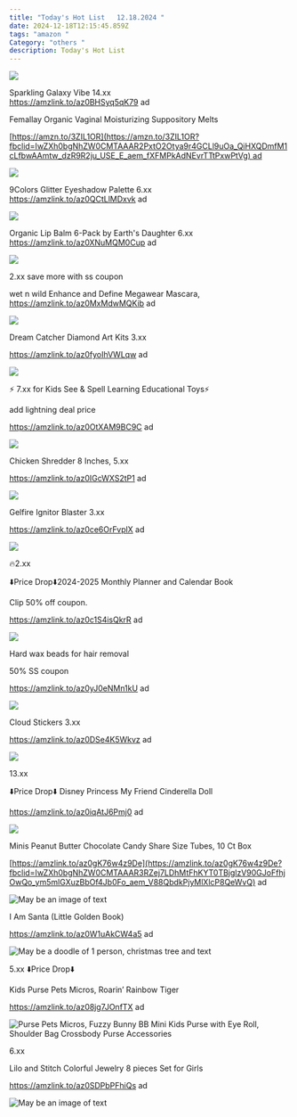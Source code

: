 ```yaml
---
title: "Today's Hot List   12.18.2024 "
date: 2024-12-18T12:15:45.859Z
tags: "amazon "
Category: "others "
description: Today's Hot List
---
```

<!--StartFragment-->

![](https://m.media-amazon.com/images/I/81LqzUwBAbL._SL1500_.jpg)

<!--EndFragment-->

Sparkling Galaxy Vibe 14.xx\
https://amzlink.to/az0BHSyq5qK79 ad

<!--EndFragment-->

Femallay Organic Vaginal Moisturizing Suppository Melts

[https://amzn.to/3ZIL1OR](https://amzn.to/3ZIL1OR?fbclid=IwZXh0bgNhZW0CMTAAAR2PxtO2Otya9r4GCLl9uOa_QiHXQDmfM1cLfbwAAmtw_dzR9R2ju_USE_E_aem_fXFMPkAdNEvrTTtPxwPtVg) ad

<!--StartFragment-->

![](https://m.media-amazon.com/images/I/712c4KuGEJL._SL1500_.jpg)

<!--EndFragment-->

9Colors Glitter Eyeshadow Palette 6.xx\
https://amzlink.to/az0QCtLlMDxvk ad

<!--StartFragment-->

![](https://m.media-amazon.com/images/I/71kgSLQBCnL._SL1000_.jpg)

<!--EndFragment-->

Organic Lip Balm 6-Pack by Earth's Daughter 6.xx\
https://amzlink.to/az0XNuMQM0Cup ad

<!--StartFragment-->

![](https://m.media-amazon.com/images/I/61sHwwcRieL._SL1000_.jpg)

<!--EndFragment-->

2﻿.xx save more with ss coupon 

wet n wild Enhance and Define Megawear Mascara,\
https://amzlink.to/az0MxMdwMQKib ad

<!--StartFragment-->

![](https://m.media-amazon.com/images/I/71i3AW6FLYL._SL1500_.jpg)

<!--EndFragment-->

Dream Catcher Diamond Art Kits 3.xx

https://amzlink.to/az0fyoIhVWLqw ad

<!--EndFragment-->

![](https://m.media-amazon.com/images/I/813aI7SkudL._AC_SL1500_.jpg)

<!--EndFragment-->

⚡️ 7.xx for Kids See & Spell Learning Educational Toys⚡️

add lightning deal price

https://amzlink.to/az0OtXAM9BC9C ad

<!--EndFragment-->

![](https://m.media-amazon.com/images/I/81h4xkuf-iS._AC_SL1500_.jpg)

<!--EndFragment-->

Chicken Shredder 8 Inches, 5.xx

https://amzlink.to/az0IGcWXS2tP1 ad

<!--StartFragment-->

![](https://m.media-amazon.com/images/I/71odoT1WkiL._AC_SL1500_.jpg)

<!--EndFragment-->

Gelfire Ignitor Blaster 3.xx

https://amzlink.to/az0ce6OrFvplX ad

<!--StartFragment-->

![](https://m.media-amazon.com/images/I/71dziLIOJ0L._AC_SL1500_.jpg)

<!--EndFragment-->

🔥2.xx

⬇️Price Drop⬇️2024-2025 Monthly Planner and Calendar Book

Clip 50% off coupon.

https://amzlink.to/az0c1S4isQkrR ad

<!--StartFragment-->

![](https://m.media-amazon.com/images/I/811m5j4fksL._AC_SL1500_.jpg)

<!--EndFragment-->

Hard wax beads for hair removal

50% SS coupon

https://amzlink.to/az0yJ0eNMn1kU ad

<!--StartFragment-->

![](https://m.media-amazon.com/images/I/71RbG+gJ+EL._SL1500_.jpg)

<!--EndFragment-->

Cloud Stickers 3.xx

https://amzlink.to/az0DSe4K5Wkvz ad

<!--StartFragment-->

![](https://m.media-amazon.com/images/I/71NYKMlfluL._AC_SL1000_.jpg)

<!--EndFragment-->

13.xx

⬇️Price Drop⬇️ Disney Princess My Friend Cinderella Doll

https://amzlink.to/az0iqAtJ6Pmj0 ad

<!--StartFragment-->

![](https://m.media-amazon.com/images/I/71l6lNDcS8L._AC_SL1500_.jpg)

<!--EndFragment-->

Minis Peanut Butter Chocolate Candy Share Size Tubes, 10 Ct Box

[https://amzlink.to/az0gK76w4z9De](https://amzlink.to/az0gK76w4z9De?fbclid=IwZXh0bgNhZW0CMTAAAR3RZej7LDhMtFhKYT0TBjglzV90GJoFfhjOwQo_ym5mlGXuzBbOf4Jb0Fo_aem_V88QbdkPjyMlXlcP8QeWvQ) ad

<!--EndFragment--><!--StartFragment-->

![May be an image of text](https://scontent.fccu31-1.fna.fbcdn.net/v/t39.30808-6/470571930_549380618094964_2984425907284928849_n.jpg?stp=dst-jpg_p526x296_tt6&_nc_cat=101&ccb=1-7&_nc_sid=aa7b47&_nc_ohc=2zNvtxRJOL8Q7kNvgGqLFX8&_nc_zt=23&_nc_ht=scontent.fccu31-1.fna&_nc_gid=AfJ5Rm6EQan0aV7RNjoe1hF&oh=00_AYAlJ5i92ScwSWNLg0AwWvXh1p9yLl4at4ad0YQb6fPl4g&oe=6768A764)



<!--StartFragment-->

I Am Santa (Little Golden Book)

https://amzlink.to/az0W1uAkCW4a5 ad

<!--StartFragment-->

![May be a doodle of 1 person, christmas tree and text](https://scontent.fccu31-1.fna.fbcdn.net/v/t39.30808-6/470672947_549384998094526_8818097679448860813_n.jpg?stp=dst-jpg_p526x296_tt6&_nc_cat=107&ccb=1-7&_nc_sid=aa7b47&_nc_ohc=-xos6A-v6BEQ7kNvgE9a2JI&_nc_zt=23&_nc_ht=scontent.fccu31-1.fna&_nc_gid=AVdmgtGgu4fGd6OCIVwFoYT&oh=00_AYDJfv0GaahSEXvzFqDPoQQxX-DR0OEfj8wwNeKfl9tuew&oe=6768A3B4)

<!--EndFragment-->

<!--StartFragment-->

5.xx ⬇️Price Drop⬇️ 

Kids Purse Pets Micros, Roarin’ Rainbow Tiger

https://amzlink.to/az08jg7JOnfTX ad

<!--StartFragment-->

![Purse Pets Micros, Fuzzy Bunny BB Mini Kids Purse with Eye Roll, Shoulder Bag Crossbody Purse Accessories](https://m.media-amazon.com/images/I/71hk-KV4jGL._AC_SX679_.jpg)

<!--EndFragment-->

<!--StartFragment-->

6.xx

Lilo and Stitch Colorful Jewelry 8 pieces Set for Girls

https://amzlink.to/az0SDPbPFhiQs ad

<!--StartFragment-->

![May be an image of text](https://scontent.fccu31-1.fna.fbcdn.net/v/t39.30808-6/470649894_549396794760013_3985809352499354644_n.jpg?_nc_cat=100&ccb=1-7&_nc_sid=aa7b47&_nc_ohc=UxsL7DkkKPIQ7kNvgElTGfo&_nc_zt=23&_nc_ht=scontent.fccu31-1.fna&_nc_gid=ACVUnLLArmsMoHIDyC5mLuu&oh=00_AYBrwj_eB0AULiA7EnKXFal66cHZDdc2LP0Dwz5n5W2mBQ&oe=6768A92A)

<!--EndFragment-->
